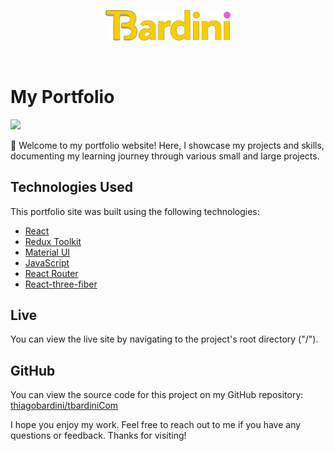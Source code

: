 <p align="center">
<img src="https://raw.githubusercontent.com/thiagobardini/tbardini/main/src/Assets/images/TBardini-dot-gold.png" width="200" alt="Demo Report Logo">
</p>
</br>

# My Portfolio

![](/images/myPortfolio.gif)

💼 Welcome to my portfolio website! Here, I showcase my projects and skills, documenting my learning journey through various small and large projects.

## Technologies Used

This portfolio site was built using the following technologies:

- [React](https://reactjs.org/)
- [Redux Toolkit](https://redux-toolkit.js.org/)
- [Material UI](https://material-ui.com/)
- [JavaScript](https://developer.mozilla.org/en-US/docs/Web/JavaScript)
- [React Router](https://reactrouter.com/)
- [React-three-fiber](https://github.com/pmndrs/react-three-fiber)

## Live

You can view the live site by navigating to the project's root directory ("/").

## GitHub

You can view the source code for this project on my GitHub repository: [thiagobardini/tbardiniCom](https://github.com/thiagobardini/tbardiniCom)

I hope you enjoy my work. Feel free to reach out to me if you have any questions or feedback. Thanks for visiting!
